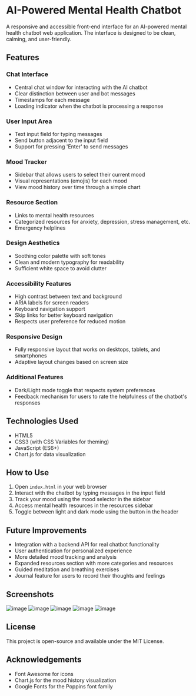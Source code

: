 # AI-Powered Mental Health Chatbot

A responsive and accessible front-end interface for an AI-powered mental health chatbot web application. The interface is designed to be clean, calming, and user-friendly.

## Features

### Chat Interface
- Central chat window for interacting with the AI chatbot
- Clear distinction between user and bot messages
- Timestamps for each message
- Loading indicator when the chatbot is processing a response

### User Input Area
- Text input field for typing messages
- Send button adjacent to the input field
- Support for pressing 'Enter' to send messages

### Mood Tracker
- Sidebar that allows users to select their current mood
- Visual representations (emojis) for each mood
- View mood history over time through a simple chart

### Resource Section
- Links to mental health resources
- Categorized resources for anxiety, depression, stress management, etc.
- Emergency helplines

### Design Aesthetics
- Soothing color palette with soft tones
- Clean and modern typography for readability
- Sufficient white space to avoid clutter

### Accessibility Features
- High contrast between text and background
- ARIA labels for screen readers
- Keyboard navigation support
- Skip links for better keyboard navigation
- Respects user preference for reduced motion

### Responsive Design
- Fully responsive layout that works on desktops, tablets, and smartphones
- Adaptive layout changes based on screen size

### Additional Features
- Dark/Light mode toggle that respects system preferences
- Feedback mechanism for users to rate the helpfulness of the chatbot's responses

## Technologies Used

- HTML5
- CSS3 (with CSS Variables for theming)
- JavaScript (ES6+)
- Chart.js for data visualization

## How to Use

1. Open `index.html` in your web browser
2. Interact with the chatbot by typing messages in the input field
3. Track your mood using the mood selector in the sidebar
4. Access mental health resources in the resources sidebar
5. Toggle between light and dark mode using the button in the header

## Future Improvements

- Integration with a backend API for real chatbot functionality
- User authentication for personalized experience
- More detailed mood tracking and analysis
- Expanded resources section with more categories and resources
- Guided meditation and breathing exercises
- Journal feature for users to record their thoughts and feelings

## Screenshots
![image](https://github.com/user-attachments/assets/3939e308-4b3e-45c0-8245-072b8145e353)
![image](https://github.com/user-attachments/assets/66b47276-21dc-42f2-b446-406094d34989)
![image](https://github.com/user-attachments/assets/be3814df-b1cd-4691-b30a-8190048505bf)
![image](https://github.com/user-attachments/assets/87abe104-78ea-4ac9-808c-bf824d75ca16)
![image](https://github.com/user-attachments/assets/cc75a830-07f4-4abe-9d18-a809893dd0f3)




## License

This project is open-source and available under the MIT License.

## Acknowledgements

- Font Awesome for icons
- Chart.js for the mood history visualization
- Google Fonts for the Poppins font family 
